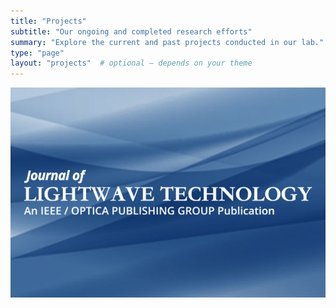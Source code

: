 ```yaml
---
title: "Projects"
subtitle: "Our ongoing and completed research efforts"
summary: "Explore the current and past projects conducted in our lab."
type: "page"
layout: "projects"  # optional – depends on your theme
---
```

![Hollow-core fiber structure](featured.jpg)
